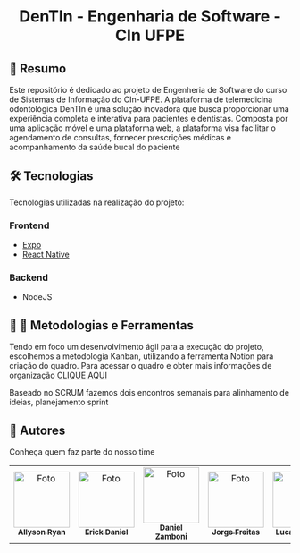 <h1 align="center"> DenTIn - Engenharia de Software - CIn UFPE</h1>


## 📕 Resumo
Este repositório é dedicado ao projeto de Engenheria de Software do curso de Sistemas de Informação do CIn-UFPE. A plataforma de telemedicina odontológica DenTIn é uma solução inovadora que busca proporcionar uma experiência completa e interativa para pacientes e dentistas. Composta por uma aplicação móvel e uma plataforma web, a plataforma visa facilitar o agendamento de consultas, fornecer prescrições médicas e acompanhamento da saúde bucal do paciente

## 🛠 Tecnologias

Tecnologias utilizadas na realização do projeto:

### Frontend
- [Expo](https://expo.io/)
- [React Native](https://reactnative.dev)

### Backend
- NodeJS
 
## 📗 🔨 Metodologias e Ferramentas
Tendo em foco um desenvolvimento ágil para a execução do projeto, escolhemos a metodologia Kanban, utilizando a ferramenta Notion para criação do quadro. Para acessar o quadro e obter mais informações de organização [CLIQUE AQUI](https://apricot-number-2b2.notion.site/DenTin-Projeto-ES-CIn-UFPE-2f8591d081a8471bb6c43962c477e6e2?pvs=25)

Baseado no SCRUM fazemos dois encontros semanais para alinhamento de ideias, planejamento sprint

## 🤝 Autores

Conheça quem faz parte do nosso time

<table>
  <tr>
    <td align="center">
      <a href="https://github.com/AllysonRyanE" title="defina o titulo do link">
        <img src="https://avatars.githubusercontent.com/u/115114528?v=4" width="100px;" alt="Foto"/><br>
        <sub>
          <b>Allyson Ryan</b>
        </sub>
      </a>
    </td>
    <td align="center">
      <a href="https://github.com/erickdan1" title="defina o titulo do link">
        <img src="https://avatars.githubusercontent.com/u/115114338?v=4" width="100px;" alt="Foto"/><br>
        <sub>
          <b>Erick Daniel</b>
        </sub>
      </a>
    </td>
    <td align="center">
      <a href="https://github.com/Daniel412201" title="defina o titulo do link">
        <img src="https://avatars.githubusercontent.com/u/97963647?v=4" width="100px;" alt="Foto"/><br>
        <sub>
          <b>Daniel Zamboni</b>
        </sub>
      </a>
    </td>
    <td align="center">
      <a href="https://github.com/jorgelcff" title="defina o titulo do link">
        <img src="https://avatars.githubusercontent.com/u/80436467?v=4" width="100px;" alt="Foto"/><br>
        <sub>
          <b>Jorge Freitas</b>
        </sub>
      </a>
    </td>
    <td align="center">
      <a href="https://github.com/LucasGaab" title="defina o titulo do link">
        <img src="https://avatars.githubusercontent.com/u/94190622?v=4" width="100px;" alt="Foto"/><br>
        <sub>
          <b>Lucas Gabriel</b>
        </sub>
      </a>
    </td>
     <td align="center">
      <a href="https://github.com/MelkVictor" title="defina o titulo do link">
        <img src="https://avatars.githubusercontent.com/u/115114537?v=4" width="100px;" alt="Foto"/><br>
        <sub>
          <b>Melk Victor</b>
        </sub>
      </a>
    </td>
  </tr>
</table>
